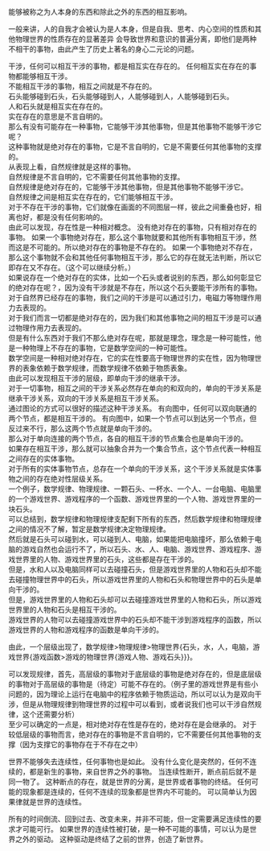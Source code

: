 能够被称之为人本身的东西和除此之外的东西的相互影响。

一般来讲，人的自我才会被认为是人本身，但是自我、思考、内心空间的性质和其他物理世界的性质存在的显著差异
会导致世界和意识的普遍分离，即他们是两种不相干的事物，由此产生了历史上著名的身心二元论的问题。

干涉，任何可以相互干涉的事物，都是相互实在存在的。
任何相互实在存在的事物都能够相互干涉。  
不能相互干涉的事物，相互之间就是不存在的。  
石头能够碰到石头，石头能够碰到人，人能够碰到人，人能够碰到石头。  
人和石头就是相互实在存在的。  
实在存在的意思是不言自明的。  
那么有没有可能存在一种事物，它能够干涉其他事物，但是其他事物不能够干涉它呢？  
这种事物就是绝对存在的事物，它是不言自明的，它是不需要任何其他事物的支撑的。  
从表现上看，自然规律就是这样的事物。  
自然规律是不言自明的，它不需要任何其他事物的支撑。  
自然规律是绝对存在的，它能够干涉其他事物，但是其他事物不能够干涉它。  
自然规律之间是相互实在存在的，它们能够相互干涉。  
对于不存在干涉的事物，它们就像在画面的不同图层一样，彼此之间重叠也好，相离也好，都是没有任何影响的。  
由此可以发现，存在性是一种相对概念。
没有绝对存在的事物，只有相对存在的事物。
如果一个事物绝对存在，那么这个事物就要和其他所有事物相互干涉，然而这是不可能的。所以绝对存在的事物是不存在的。
如果一个事物绝对不存在，那么这个事物就不会和其他任何事物相互干涉，那么它的存在就无法判断，所以它即存在又不存在。（这个可以继续分析。）  
如果说存在一个绝对存在的实体，比如一个石头或者说别的东西，那么如何彰显它的绝对存在呢？，因为没有干涉就是不存在，所以这个石头要能干涉所有的事物。  
对于自然界已经存在的事物，我们之间的干涉是可以通过引力，电磁力等物理作用力去表现的。  
对于我们而言一切都是绝对存在的，因为我们和其他事物之间的相互干涉是可以通过物理作用力去表现的。    
但是有什么东西对于我们不那么绝对存在呢，那就是理念，理念是一种可能性，他是一种物理上不存在的事物，它是数学空间的一种可能性。    
数学空间是一种相对绝对存在，它的实在性要高于物理世界的实在性，因为物理世界的表象依赖于数学规律，而数学规律不依赖于物质表象。  
由此可以发现相互干涉的层级，即单向干涉的继承干涉。  
对于一切事物，相互之间的干涉关系必然存在单向的和双向的，单向的干涉关系是继承干涉关系，双向的干涉关系是相互干涉关系。  
通过图论的方式可以很好的描述这种干涉关系。
有向图中，任何可以双向联通的两个节点，都是相互干涉的。
有向图中，如果一个节点可以到达另一个节点，但反过来不行，那么这两个节点就是单向干涉的。  
那么对于单向连接的两个节点，各自的相互干涉的节点集合也是单向干涉的。  
如果存在相互干涉，那么就可以抽象合并为一个集合节点，这个节点代表一种相互之间存在的实体事物。  
对于所有的实体事物节点，总存在一个单向的干涉关系，这个干涉关系就是实体事物之间的存在绝对性层级关系。  
一个例子，数学规律、物理规律、一颗石头、一杯水、一个人、一台电脑、电脑里的一个游戏世界、游戏程序的一个函数、游戏世界里的一个人物、游戏世界里的一块石头。  
可以总结到，数学规律和物理规律支配剩下所有的东西，然后数学规律和物理规律之间的情况不了解，暂定是数学规律决定物理规律。  
然后就是石头可以碰到水，可以碰到人、电脑，如果能把电脑撞坏，那么依赖于电脑的游戏自然也会运行不了，所以石头、水、人、电脑、游戏世界、游戏程序、游戏世界里的人物、游戏世界里的石头，这些都是存在干涉的。  
但是，水和人以及电脑同样可以去碰撞石头，但是游戏世界里的人物和石头却不能去碰撞物理世界中的石头，所以游戏世界里的人物和石头和物理世界中的石头是单向干涉的。  
但是，游戏世界里的人物和石头却可以去碰撞游戏世界里的人物和石头，所以游戏世界里的人物和石头是相互干涉的。  
游戏世界的人物可以去碰撞游戏世界中的石头却不能干涉到游戏程序的函数，所以游戏世界的人物和游戏程序的函数是单向干涉的。  

由此，一个层级出现了，数学规律>物理规律>物理世界{石头，水，人，电脑，游戏世界{游戏函数>游戏的物理世界{游戏人物、游戏石头}}}。  

可以发现规律，首先，高层级的事物对于底层级的事物是绝对存在的，但是底层级的事物对于高层级的事物是（待定）可能不存在的。（例子里的游戏世界是有些小问题的，因为理论上运行在电脑中的程序依赖于物质运动，所以可以认为是双向干涉，但是从物理规律到物理世界的过程中可以看到，或者说我们也可以干涉自然规律，这个还需要分析）  
至少可以确定的一点是，相对绝对存在性是存在的，绝对存在是会继承的。
对于较低层级的事物而言，绝对存在的事物是不言自明的，它不需要任何其他事物的支撑（因为支撑它的事物存在于不存在之中）  



世界不能够失去连续性，任何事物也是如此。
没有什么变化是突然的，任何不连续的，都是新生的事物，来自世界之外的事物。
当连续性断开，断点前后就不是同一物了。
这种断点的存在，就是世界的分离，是世界或者事物的终结。
任何可能的现象都是连续的，任何不连续的现象都是世界内不可能的。
可以简单认为因果律就是世界的连续性。

所有的时间倒流、回到过去、改变未来，并非不可能，但一定需要满足连续性的要求才可能可行。
如果世界的连续性被打破，是一种不可能的事情，可以认为是世界之外的驱动。
这种驱动是终结了之前的世界，创造了新世界。

